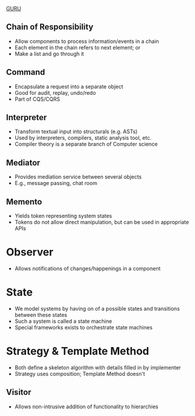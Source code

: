 [GURU](https://refactoring.guru/design-patterns/behavioral-patterns)

## Chain of Responsibility
- Allow components to process information/events in a chain
- Each element in the chain refers to next element; or
- Make a list and go through it

## Command
- Encapsulate a request into a separate object
- Good for audit, replay, undo/redo
- Part of CQS/CQRS

## Interpreter
- Transform textual input into structurals (e.g. ASTs)
- Used by interpreters, compilers, static analysis tool, etc.
- Compiler theory is a separate branch of Computer science

## Mediator 
- Provides mediation service between several objects
- E.g., message passing, chat room

## Memento
- Yields token representing system states
- Tokens do not allow direct manipulation, but can be used in appropriate APIs

# Observer
- Allows notifications of changes/happenings in a component

# State
- We model systems by having on of a possible states and transitions between these states
- Such a system is called a state machine
- Special frameworks exists to orchestrate state machines 

# Strategy & Template Method
- Both define a skeleton algorithm with details filled in by implementer
- Strategy uses composition; Template Method doesn't 

## Visitor
- Allows non-intrusive addition of functionality to hierarchies
